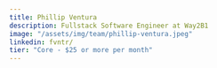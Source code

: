 ```yaml
---
title: Phillip Ventura
description: Fullstack Software Engineer at Way2B1
image: "/assets/img/team/phillip-ventura.jpeg"
linkedin: fvntr/
tier: "Core - $25 or more per month"
---
```

